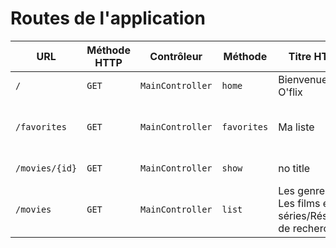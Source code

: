 # Routes de l'application

| URL | Méthode HTTP | Contrôleur       | Méthode | Titre HTML           | Commentaire    |
| --- | ------------ | ---------------- | ------- | -------------------- | -------------- |
| `/` | `GET`        | `MainController` | `home`  | Bienvenue sur O'flix | Page d'accueil |
| `/favorites` | `GET`        | `MainController` | `favorites`  | Ma liste | Page des films/séries favoris d'un utilisateur |
| `/movies/{id}` | `GET`        | `MainController` | `show`  | no title | Page du film/série |
| `/movies` | `GET`        | `MainController` | `list`  | Les genres - Les films et séries/Résultats de recherche | Liste des films ou résultats de la recherche |
